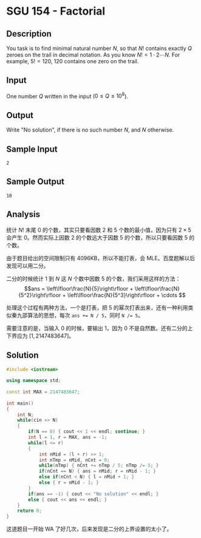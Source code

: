 # SGU 154 - Factorial


## Description

You task is to find minimal natural number $N$, so that $N!$ contains exactly $Q$ zeroes on the trail in decimal notation. As you know $N! = 1\cdot2\cdots N$. For example, $5! = 120$, 120 contains one zero on the trail.

## Input

One number $Q$ written in the input ($0\leq Q\leq 10^8$).

## Output

Write "No solution", if there is no such number $N$, and $N$ otherwise.

## Sample Input

```
2
```

## Sample Output

```
10
```

## Analysis

统计 $N!$ 末尾 0 的个数，其实只要看因数 2 和 5 个数的最小值，因为只有 $2\times 5$ 会产生 0。然而实际上因数 2 的个数远大于因数 5 的个数，所以只要看因数 5 的个数。

由于题目给出的空间限制只有 4096KB，所以不能打表，会 MLE。百度题解以后发现可以用二分。

二分的时候统计 1 到 $N$ 这 $N$ 个数中因数 5 的个数，我们采用这样的方法：$$ans = \left\lfloor\frac{N}{5}\right\rfloor + \left\lfloor\frac{N}{5^2}\right\rfloor + \left\lfloor\frac{N}{5^3}\right\rfloor + \cdots $$

处理这个过程有两种方法，一个是打表，把 5 的幂次打表出来，还有一种利用类似秦九邵算法的思想，每次 `ans += N / 5`，同时 `N /= 5`。

需要注意的是，当输入 0 的时候，要输出 1，因为 0 不是自然数。还有二分的上下界应为 $[1, 2147483647]$。

## Solution

```cpp
#include <iostream>
 
using namespace std;
 
const int MAX = 2147483647;
 
int main()
{
    int N;
    while(cin >> N)
    {
        if(N == 0) { cout << 1 << endl; continue; }
        int l = 1, r = MAX, ans = -1;
        while(l <= r)
        {
            int nMid = (l + r) >> 1;
            int nTmp = nMid, nCnt = 0;
            while(nTmp) { nCnt += nTmp / 5; nTmp /= 5; }
            if(nCnt == N) { ans = nMid; r = nMid - 1; }
            else if(nCnt < N) { l = nMid + 1; }
            else { r = nMid - 1; }
        }
        if(ans == -1) { cout << "No solution" << endl; }
        else { cout << ans << endl; }
    }
    return 0;
}
```

这道题目一开始 WA 了好几次，后来发现是二分的上界设置的太小了。
